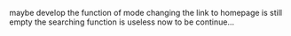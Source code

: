 maybe develop the function of mode changing
the link to homepage is still empty
the searching function is useless now
to be continue...
